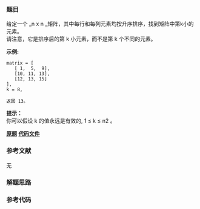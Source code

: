### 题目
给定一个  _n x n  _矩阵，其中每行和每列元素均按升序排序，找到矩阵中第k小的元素。  
请注意，它是排序后的第 k 小元素，而不是第 k 个不同的元素。



**示例:**

    
    
    matrix = [
       [ 1,  5,  9],
       [10, 11, 13],
       [12, 13, 15]
    ],
    k = 8,
    
    返回 13。
    



**提示：**  
你可以假设 k 的值永远是有效的, 1 ≤ k ≤ n2 。

 **[原题](https://leetcode-cn.com/problems/kth-smallest-element-in-a-sorted-matrix/)**    **[代码文件]()**


### 参考文献
无

### 解题思路




### 参考代码

```go


```




